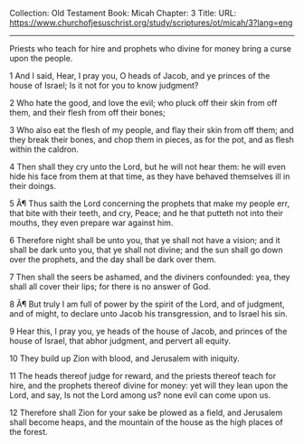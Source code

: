 Collection: Old Testament
Book: Micah
Chapter: 3
Title: 
URL: https://www.churchofjesuschrist.org/study/scriptures/ot/micah/3?lang=eng

---

Priests who teach for hire and prophets who divine for money bring a curse upon the people.

1 And I said, Hear, I pray you, O heads of Jacob, and ye princes of the house of Israel; Is it not for you to know judgment?

2 Who hate the good, and love the evil; who pluck off their skin from off them, and their flesh from off their bones;

3 Who also eat the flesh of my people, and flay their skin from off them; and they break their bones, and chop them in pieces, as for the pot, and as flesh within the caldron.

4 Then shall they cry unto the Lord, but he will not hear them: he will even hide his face from them at that time, as they have behaved themselves ill in their doings.

5 Â¶ Thus saith the Lord concerning the prophets that make my people err, that bite with their teeth, and cry, Peace; and he that putteth not into their mouths, they even prepare war against him.

6 Therefore night shall be unto you, that ye shall not have a vision; and it shall be dark unto you, that ye shall not divine; and the sun shall go down over the prophets, and the day shall be dark over them.

7 Then shall the seers be ashamed, and the diviners confounded: yea, they shall all cover their lips; for there is no answer of God.

8 Â¶ But truly I am full of power by the spirit of the Lord, and of judgment, and of might, to declare unto Jacob his transgression, and to Israel his sin.

9 Hear this, I pray you, ye heads of the house of Jacob, and princes of the house of Israel, that abhor judgment, and pervert all equity.

10 They build up Zion with blood, and Jerusalem with iniquity.

11 The heads thereof judge for reward, and the priests thereof teach for hire, and the prophets thereof divine for money: yet will they lean upon the Lord, and say, Is not the Lord among us? none evil can come upon us.

12 Therefore shall Zion for your sake be plowed as a field, and Jerusalem shall become heaps, and the mountain of the house as the high places of the forest.
